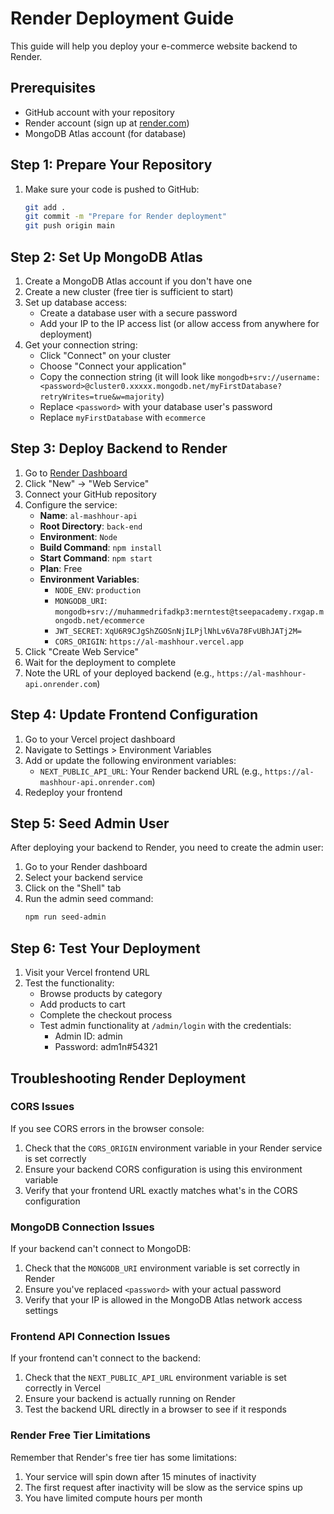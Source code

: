 # Render Deployment Guide

This guide will help you deploy your e-commerce website backend to Render.

## Prerequisites

- GitHub account with your repository
- Render account (sign up at [render.com](https://render.com))
- MongoDB Atlas account (for database)

## Step 1: Prepare Your Repository

1. Make sure your code is pushed to GitHub:
   ```bash
   git add .
   git commit -m "Prepare for Render deployment"
   git push origin main
   ```

## Step 2: Set Up MongoDB Atlas

1. Create a MongoDB Atlas account if you don't have one
2. Create a new cluster (free tier is sufficient to start)
3. Set up database access:
   - Create a database user with a secure password
   - Add your IP to the IP access list (or allow access from anywhere for deployment)
4. Get your connection string:
   - Click "Connect" on your cluster
   - Choose "Connect your application"
   - Copy the connection string (it will look like `mongodb+srv://username:<password>@cluster0.xxxxx.mongodb.net/myFirstDatabase?retryWrites=true&w=majority`)
   - Replace `<password>` with your database user's password
   - Replace `myFirstDatabase` with `ecommerce`

## Step 3: Deploy Backend to Render

1. Go to [Render Dashboard](https://dashboard.render.com/)
2. Click "New" → "Web Service"
3. Connect your GitHub repository
4. Configure the service:
   - **Name**: `al-mashhour-api`
   - **Root Directory**: `back-end`
   - **Environment**: `Node`
   - **Build Command**: `npm install`
   - **Start Command**: `npm start`
   - **Plan**: Free
   - **Environment Variables**:
     - `NODE_ENV`: `production`
     - `MONGODB_URI`: `mongodb+srv://muhammedrifadkp3:merntest@tseepacademy.rxgap.mongodb.net/ecommerce`
     - `JWT_SECRET`: `XqU6R9CJgShZGOSnNjILPjlNhLv6Va78FvUBhJATj2M=`
     - `CORS_ORIGIN`: `https://al-mashhour.vercel.app`
5. Click "Create Web Service"
6. Wait for the deployment to complete
7. Note the URL of your deployed backend (e.g., `https://al-mashhour-api.onrender.com`)

## Step 4: Update Frontend Configuration

1. Go to your Vercel project dashboard
2. Navigate to Settings > Environment Variables
3. Add or update the following environment variables:
   - `NEXT_PUBLIC_API_URL`: Your Render backend URL (e.g., `https://al-mashhour-api.onrender.com`)
4. Redeploy your frontend

## Step 5: Seed Admin User

After deploying your backend to Render, you need to create the admin user:

1. Go to your Render dashboard
2. Select your backend service
3. Click on the "Shell" tab
4. Run the admin seed command:
   ```bash
   npm run seed-admin
   ```

## Step 6: Test Your Deployment

1. Visit your Vercel frontend URL
2. Test the functionality:
   - Browse products by category
   - Add products to cart
   - Complete the checkout process
   - Test admin functionality at `/admin/login` with the credentials:
     - Admin ID: admin
     - Password: adm1n#54321

## Troubleshooting Render Deployment

### CORS Issues

If you see CORS errors in the browser console:
1. Check that the `CORS_ORIGIN` environment variable in your Render service is set correctly
2. Ensure your backend CORS configuration is using this environment variable
3. Verify that your frontend URL exactly matches what's in the CORS configuration

### MongoDB Connection Issues

If your backend can't connect to MongoDB:
1. Check that the `MONGODB_URI` environment variable is set correctly in Render
2. Ensure you've replaced `<password>` with your actual password
3. Verify that your IP is allowed in the MongoDB Atlas network access settings

### Frontend API Connection Issues

If your frontend can't connect to the backend:
1. Check that the `NEXT_PUBLIC_API_URL` environment variable is set correctly in Vercel
2. Ensure your backend is actually running on Render
3. Test the backend URL directly in a browser to see if it responds

### Render Free Tier Limitations

Remember that Render's free tier has some limitations:
1. Your service will spin down after 15 minutes of inactivity
2. The first request after inactivity will be slow as the service spins up
3. You have limited compute hours per month
